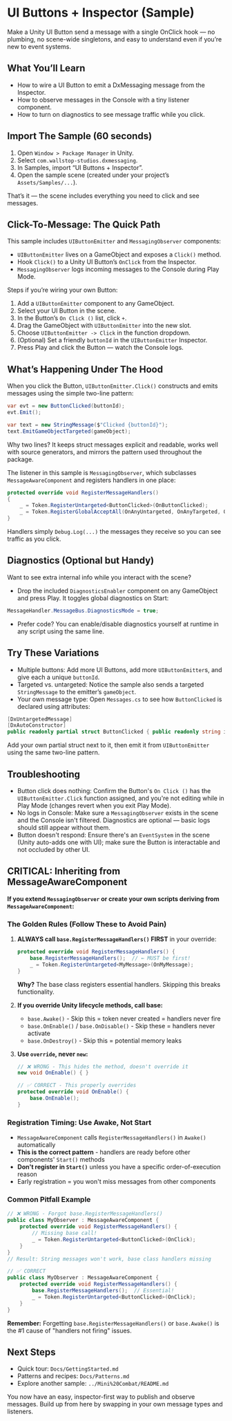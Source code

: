 # UI Buttons + Inspector (Sample)

Make a Unity UI Button send a message with a single OnClick hook — no plumbing, no scene-wide singletons, and easy to understand even if you’re new to event systems.

## What You’ll Learn

- How to wire a UI Button to emit a DxMessaging message from the Inspector.
- How to observe messages in the Console with a tiny listener component.
- How to turn on diagnostics to see message traffic while you click.

## Import The Sample (60 seconds)

1. Open `Window > Package Manager` in Unity.
1. Select `com.wallstop-studios.dxmessaging`.
1. In Samples, import “UI Buttons + Inspector”.
1. Open the sample scene (created under your project’s `Assets/Samples/...`).

That’s it — the scene includes everything you need to click and see messages.

## Click-To-Message: The Quick Path

This sample includes `UIButtonEmitter` and `MessagingObserver` components:

- `UIButtonEmitter` lives on a GameObject and exposes a `Click()` method.
- Hook `Click()` to a Unity UI Button’s `OnClick` from the Inspector.
- `MessagingObserver` logs incoming messages to the Console during Play Mode.

Steps if you’re wiring your own Button:

1. Add a `UIButtonEmitter` component to any GameObject.
1. Select your UI Button in the scene.
1. In the Button’s `On Click ()` list, click `+`.
1. Drag the GameObject with `UIButtonEmitter` into the new slot.
1. Choose `UIButtonEmitter -> Click` in the function dropdown.
1. (Optional) Set a friendly `buttonId` in the `UIButtonEmitter` Inspector.
1. Press Play and click the Button — watch the Console logs.

## What’s Happening Under The Hood

When you click the Button, `UIButtonEmitter.Click()` constructs and emits messages using the simple two-line pattern:

```csharp
var evt = new ButtonClicked(buttonId);
evt.Emit();

var text = new StringMessage($"Clicked {buttonId}");
text.EmitGameObjectTargeted(gameObject);
```

Why two lines? It keeps struct messages explicit and readable, works well with source generators, and mirrors the pattern used throughout the package.

The listener in this sample is `MessagingObserver`, which subclasses `MessageAwareComponent` and registers handlers in one place:

```csharp
protected override void RegisterMessageHandlers()
{
    _ = Token.RegisterUntargeted<ButtonClicked>(OnButtonClicked);
    _ = Token.RegisterGlobalAcceptAll(OnAnyUntargeted, OnAnyTargeted, OnAnyBroadcast);
}
```

Handlers simply `Debug.Log(...)` the messages they receive so you can see traffic as you click.

## Diagnostics (Optional but Handy)

Want to see extra internal info while you interact with the scene?

- Drop the included `DiagnosticsEnabler` component on any GameObject and press Play. It toggles global diagnostics on Start:

```csharp
MessageHandler.MessageBus.DiagnosticsMode = true;
```

- Prefer code? You can enable/disable diagnostics yourself at runtime in any script using the same line.

## Try These Variations

- Multiple buttons: Add more UI Buttons, add more `UIButtonEmitter`s, and give each a unique `buttonId`.
- Targeted vs. untargeted: Notice the sample also sends a targeted `StringMessage` to the emitter’s `gameObject`.
- Your own message type: Open `Messages.cs` to see how `ButtonClicked` is declared using attributes:

```csharp
[DxUntargetedMessage]
[DxAutoConstructor]
public readonly partial struct ButtonClicked { public readonly string id; }
```

Add your own partial struct next to it, then emit it from `UIButtonEmitter` using the same two-line pattern.

## Troubleshooting

- Button click does nothing: Confirm the Button's `On Click ()` has the `UIButtonEmitter.Click` function assigned, and you're not editing while in Play Mode (changes revert when you exit Play Mode).
- No logs in Console: Make sure a `MessagingObserver` exists in the scene and the Console isn't filtered. Diagnostics are optional — basic logs should still appear without them.
- Button doesn't respond: Ensure there's an `EventSystem` in the scene (Unity auto-adds one with UI); make sure the Button is interactable and not occluded by other UI.

## CRITICAL: Inheriting from MessageAwareComponent

**If you extend `MessagingObserver` or create your own scripts deriving from `MessageAwareComponent`:**

### The Golden Rules (Follow These to Avoid Pain)

1. **ALWAYS call `base.RegisterMessageHandlers()` FIRST** in your override:

   ```csharp
   protected override void RegisterMessageHandlers() {
       base.RegisterMessageHandlers();  // ← MUST be first!
       _ = Token.RegisterUntargeted<MyMessage>(OnMyMessage);
   }
   ```

   **Why?** The base class registers essential handlers. Skipping this breaks functionality.

1. **If you override Unity lifecycle methods, call base:**
   - `base.Awake()` - Skip this = token never created = handlers never fire
   - `base.OnEnable()` / `base.OnDisable()` - Skip these = handlers never activate
   - `base.OnDestroy()` - Skip this = potential memory leaks

1. **Use `override`, never `new`:**

   ```csharp
   // ❌ WRONG - This hides the method, doesn't override it
   new void OnEnable() { }

   // ✅ CORRECT - This properly overrides
   protected override void OnEnable() {
       base.OnEnable();
   }
   ```

### Registration Timing: Use Awake, Not Start

- `MessageAwareComponent` calls `RegisterMessageHandlers()` in `Awake()` automatically
- **This is the correct pattern** - handlers are ready before other components' `Start()` methods
- **Don't register in `Start()`** unless you have a specific order-of-execution reason
- Early registration = you won't miss messages from other components

### Common Pitfall Example

```csharp
// ❌ WRONG - Forgot base.RegisterMessageHandlers()
public class MyObserver : MessageAwareComponent {
    protected override void RegisterMessageHandlers() {
        // Missing base call!
        _ = Token.RegisterUntargeted<ButtonClicked>(OnClick);
    }
}
// Result: String messages won't work, base class handlers missing

// ✅ CORRECT
public class MyObserver : MessageAwareComponent {
    protected override void RegisterMessageHandlers() {
        base.RegisterMessageHandlers();  // Essential!
        _ = Token.RegisterUntargeted<ButtonClicked>(OnClick);
    }
}
```

**Remember:** Forgetting `base.RegisterMessageHandlers()` or `base.Awake()` is the #1 cause of "handlers not firing" issues.

## Next Steps

- Quick tour: `Docs/GettingStarted.md`
- Patterns and recipes: `Docs/Patterns.md`
- Explore another sample: `../Mini%20Combat/README.md`

You now have an easy, inspector-first way to publish and observe messages. Build up from here by swapping in your own message types and listeners.
